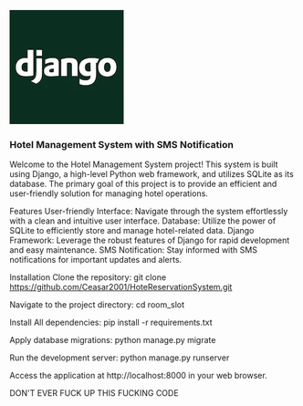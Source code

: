 
![Alt text](image/image.png)

### Hotel Management System with SMS Notification
Welcome to the Hotel Management System project! This system is built using Django, a high-level Python web framework, and utilizes SQLite as its database. The primary goal of this project is to provide an efficient and user-friendly solution for managing hotel operations.






Features
User-friendly Interface: Navigate through the system effortlessly with a clean and intuitive user interface.
Database: Utilize the power of SQLite to efficiently store and manage hotel-related data.
Django Framework: Leverage the robust features of Django for rapid development and easy maintenance.
SMS Notification: Stay informed with SMS notifications for important updates and alerts.




Installation
Clone the repository:
git clone https://github.com/Ceasar2001/HoteReservationSystem.git

Navigate to the project directory:
cd room_slot

Install All dependencies:
pip install -r requirements.txt

Apply database migrations:
python manage.py migrate

Run the development server:
python manage.py runserver


Access the application at http://localhost:8000 in your web browser.


DON'T EVER FUCK UP THIS FUCKING CODE
